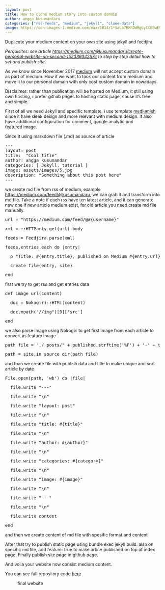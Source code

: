 ```yaml
---
layout: post
title: How to clone medium story into custom domain
author: angga kusumandaru
categories: ["rss-feeds", "médium", "jekyll", "clone-data"]
image: https://cdn-images-1.medium.com/max/1024/1*5aLb7BKRDdMgLyCCEBwE9g.png
---
```

<p>Duplicate your medium content on your own site using jekyll and feedjira</p><p><em>Perquisites: see article </em><a href="https://medium.com/@kusumandaru/create-personal-website-on-second-152339342b7c"><em>https://medium.com/@kusumandaru/create-personal-website-on-second-152339342b7c</em></a><em> to step by step detail how to set and publish site.</em></p><p>As we know since November 2017 <a href="https://help.medium.com/hc/en-us/articles/115003053487-Custom-Domains-service-deprecation">medium</a> will not accept custom domain as part of medium. How if we want to took our content from medium and move it to our personal domain with only cost custom domain in nowadays.</p><p>Disclaimer: rather than publication will be hosted on Medium, it still using own hosting, i prefer github pages to hosting static page, cause it’s free and simple.</p><p>First of all we need Jekyll and specific template, i use template <a href="https://bootstrapstarter.com/bootstrap-templates/template-mediumish-bootstrap-jekyll/">mediumish</a> since it have sleek design and more relevant with medium design. It also have additional configuration for comment, google analytic and featured image.</p><p>Since it using markdown file (.md) as source of article</p><pre>---<br>layout: post<br>title:  &quot;Cool title&quot;<br>author: angga kusumandar<br>categories: [ Jekyll, tutorial ]<br>image: assets/images/5.jpg<br>description: &quot;Something about this post here&quot;<br>---</pre><p>we create md file from rss of medium, example <a href="https://medium.com/feed/@kusumandaru">https://medium.com/feed/@kusumandaru</a>, we can grab it and transform into md file. Take a note if each rss have ten latest article, and it can generate new one if new article medium exist, for old article you need create md file manually.</p><pre>url = &quot;https://medium.com/feed/@#{username}&quot;</pre><pre>xml = ::HTTParty.get(url).body</pre><pre>feeds = Feedjira.parse(xml)</pre><pre>feeds.entries.each do |entry|</pre><pre>  p &quot;Title: #{entry.title}, published on Medium #{entry.url} #{entry}&quot;</pre><pre>  create_file(entry, site)</pre><pre>end</pre><p>first we try to get rss and get entries data</p><pre>def image_url(content)</pre><pre>  doc = Nokogiri::HTML(content)</pre><pre>  doc.xpath(&quot;//img&quot;)[0][&#39;src&#39;]</pre><pre>end</pre><p>we also parse image using Nokogiri to get first image from each article to convert as feature image</p><pre>path_file = &quot;./_posts/&quot; + published.strftime(&#39;%F&#39;) + &#39;-&#39; + title.parameterize.first(15) + &quot;.md&quot;</pre><pre>path = site.in_source_dir(path_file)</pre><p>and than we create file with publish data and title to make unique and sort article by date</p><pre>File.open(path, &#39;wb&#39;) do |file|</pre><pre>  file.write &quot;---&quot;</pre><pre>  file.write &quot;\n&quot;</pre><pre>  file.write &quot;layout: post&quot;</pre><pre>  file.write &quot;\n&quot;</pre><pre>  file.write &quot;title: #{title}&quot;</pre><pre>  file.write &quot;\n&quot;</pre><pre>  file.write &quot;author: #{author}&quot;</pre><pre>  file.write &quot;\n&quot;</pre><pre>  file.write &quot;categories: #{category}&quot;</pre><pre>  file.write &quot;\n&quot;</pre><pre>  file.write &quot;image: #{image}&quot;</pre><pre>  file.write &quot;\n&quot;</pre><pre>  file.write &quot;---&quot;</pre><pre>  file.write &quot;\n&quot;</pre><pre>  file.write content</pre><pre>end</pre><p>and then we create content of md file with spesific format and content</p><p>After that try to publish static page using bundle exec jekyll build. also on spesific md file, add feature: true to make artice published on top of index page. Finally publish site page in github page.</p><p>And voila your website now consist medium content.</p><p>You can see full repository code <a href="https://github.com/kusumandaru/medium-rss">here</a></p><figure><img alt="" src="https://cdn-images-1.medium.com/max/1024/1*5aLb7BKRDdMgLyCCEBwE9g.png" /><figcaption>final website</figcaption></figure><img src="https://medium.com/_/stat?event=post.clientViewed&referrerSource=full_rss&postId=3ab1c3c9625f" width="1" height="1">